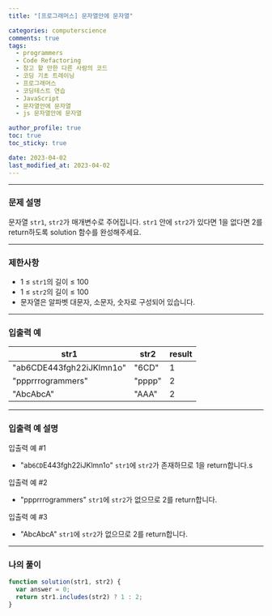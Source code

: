 ```yaml
---
title: "[프로그래머스] 문자열안에 문자열"

categories: computerscience
comments: true
tags:
  - programmers
  - Code Refactoring
  - 참고 할 만한 다른 사람의 코드
  - 코딩 기초 트레이닝
  - 프로그래머스
  - 코딩테스트 연습
  - JavaScript
  - 문자열안에 문자열
  - js 문자열안에 문자열

author_profile: true
toc: true
toc_sticky: true

date: 2023-04-02
last_modified_at: 2023-04-02
---
```


---

### 문제 설명

문자열 `str1`, `str2`가 매개변수로 주어집니다. `str1` 안에 `str2`가 있다면 1을 없다면 2를 return하도록 solution 함수를 완성해주세요.

---

### 제한사항

- 1 ≤ `str1`의 길이 ≤ 100
- 1 ≤ `str2`의 길이 ≤ 100
- 문자열은 알파벳 대문자, 소문자, 숫자로 구성되어 있습니다.

---

### 입출력 예

| str1                     | str2   | result |
| ------------------------ | ------ | ------ |
| "ab6CDE443fgh22iJKlmn1o" | "6CD"  | 1      |
| "ppprrrogrammers"        | "pppp" | 2      |
| "AbcAbcA"                | "AAA"  | 2      |

---

### 입출력 예 설명

입출력 예 #1

- "ab`6CD`E443fgh22iJKlmn1o" `str1`에 `str2`가 존재하므로 1을 return합니다.s

입출력 예 #2

- "ppprrrogrammers" `str1`에 `str2`가 없으므로 2를 return합니다.

입출력 예 #3

- "AbcAbcA" `str1`에 `str2`가 없으므로 2를 return합니다.

---

### 나의 풀이

```jsx
function solution(str1, str2) {
  var answer = 0;
  return str1.includes(str2) ? 1 : 2;
}
```
